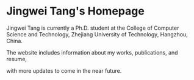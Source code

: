 # Jingwei Tang's Homepage


Jingwei Tang is currently a Ph.D. student at the College of Computer Science and Technology, Zhejiang University of Technology, Hangzhou, China.  

The website includes information about my works, publications, and resume, 

with more updates to come in the near future.

